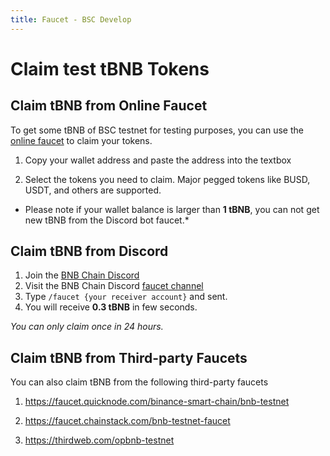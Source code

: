 ```yaml
---
title: Faucet - BSC Develop
---
```

# Claim test tBNB Tokens

## Claim tBNB from Online Faucet

To get some tBNB of BSC testnet for testing purposes, you can use the [online faucet](https://www.bnbchain.org/en/testnet-faucet) to claim your tokens.

1. Copy your wallet address and paste the address into the textbox

2. Select the tokens you need to claim. Major pegged tokens like BUSD, USDT, and others are supported. 


* Please note if your wallet balance is larger than **1 tBNB**, you can not get new tBNB from the Discord bot faucet.*


## Claim tBNB from Discord
1. Join the [BNB Chain Discord](https://discord.com/invite/bnbchain)
2. Visit the BNB Chain Discord [faucet channel](https://discord.com/channels/789402563035660308/1099937267021250560)
3. Type `/faucet {your receiver account}` and sent.
4. You will receive **0.3 tBNB** in few seconds.

*You can only claim once in 24 hours.*

## Claim tBNB from Third-party Faucets
You can also claim tBNB from the following third-party faucets

1. https://faucet.quicknode.com/binance-smart-chain/bnb-testnet

2. https://faucet.chainstack.com/bnb-testnet-faucet

3. https://thirdweb.com/opbnb-testnet
